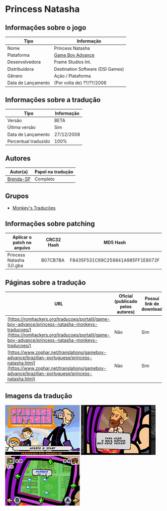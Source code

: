 # Princess Natasha

## Informações sobre o jogo

| Tipo | Informação |
| ----------- | ----------- |
| Nome | Princess Natasha |
| Plataforma | [Game Boy Advance](../) |
| Desenvolvedora | Frame Studios Int. |
| Distribuidora | Destination Software (DSI Games) |
| Gênero | Ação / Plataforma |
| Data de Lançamento | (Por volta de) ??/??/2006 |

## Informações sobre a tradução

| Tipo | Informação |
| ----------- | ----------- |
| Versão | BETA |
| Última versão | Sim |
| Data de Lançamento | 27/12/2008 |
| Percentual traduzido | 100% |

## Autores

| Autor(a) | Papel na tradução |
| ----------- | ----------- |
| [Brenda\-SP](../../../autores/brenda-sp/) | Completo |

## Grupos

* [Monkey's Traduções](../../../grupos/monkeys-traducoes/)

## Informações sobre patching

| Aplicar o patch no arquivo | CRC32 Hash | MD5 Hash |
| ----------- | ----------- | ----------- |
| Princess Natasha \(U\)\.gba | B07CB7BA | F8435F531C69C258841A985FF1E8072F |

## Páginas sobre a tradução

| URL | Oficial (publicado pelos autores) | Possuí link de download |
| ----------- | ----------- | ----------- |
| [https://romhackers.org/traducoes/portatil/game-boy-advance/princess-natasha-monkeys-traducoes/](https://romhackers.org/traducoes/portatil/game-boy-advance/princess-natasha-monkeys-traducoes/) | Não | Sim |
| [https://www.zophar.net/translations/gameboy-advance/brazilian-portuguese/princess-natasha.html](https://www.zophar.net/translations/gameboy-advance/brazilian-portuguese/princess-natasha.html) | Não | Sim |

## Imagens da tradução

![Imagem de exemplo da tradução 1](1.png)
![Imagem de exemplo da tradução 2](2.png)
![Imagem de exemplo da tradução 3](3.png)